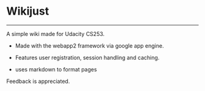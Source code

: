 Wikijust
======
***
A simple wiki made for Udacity CS253.

* Made with the webapp2 framework via google app engine. 

* Features user registration, session handling and caching. 

* uses markdown to format pages

Feedback is appreciated.